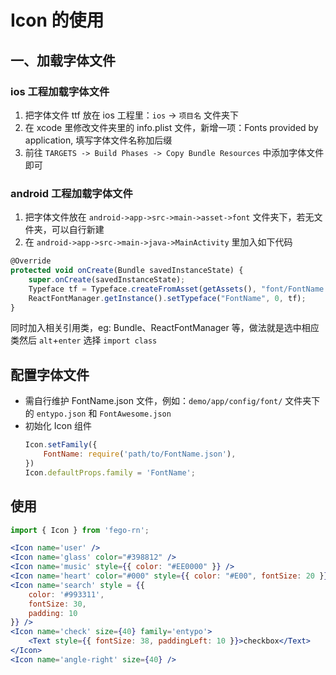 # Icon 的使用

## 一、加载字体文件

### ios 工程加载字体文件
1. 把字体文件 ttf 放在 ios 工程里：`ios` -> `项目名` 文件夹下
2. 在 xcode 里修改文件夹里的 info.plist 文件，新增一项：Fonts provided by application, 填写字体文件名称加后缀
3. 前往 `TARGETS -> Build Phases -> Copy Bundle Resources` 中添加字体文件即可


### android 工程加载字体文件
1. 把字体文件放在 `android->app->src->main->asset->font` 文件夹下，若无文件夹，可以自行新建
2. 在 `android->app->src->main->java->MainActivity` 里加入如下代码
```js
@Override
protected void onCreate(Bundle savedInstanceState) {
    super.onCreate(savedInstanceState);
    Typeface tf = Typeface.createFromAsset(getAssets(), "font/FontName.ttf");
    ReactFontManager.getInstance().setTypeface("FontName", 0, tf);
}
```

同时加入相关引用类，eg: Bundle、ReactFontManager 等，做法就是选中相应类然后 `alt`+`enter` 选择 `import class`

## 配置字体文件
- 需自行维护 FontName.json 文件，例如：`demo/app/config/font/` 文件夹下的 `entypo.json` 和 `FontAwesome.json`
- 初始化 Icon 组件
	```js
	Icon.setFamily({
		FontName: require('path/to/FontName.json'),
	})
	Icon.defaultProps.family = 'FontName';
	```

## 使用

```jsx
import { Icon } from 'fego-rn';

<Icon name='user' />
<Icon name='glass' color="#398812" />
<Icon name='music' style={{ color: "#EE0000" }} />
<Icon name='heart' color="#000" style={{ color: "#E00", fontSize: 20 }}  />
<Icon name='search' style = {{
	color: '#993311',
	fontSize: 30,
	padding: 10
}} />
<Icon name='check' size={40} family='entypo'>
	<Text style={{ fontSize: 38, paddingLeft: 10 }}>checkbox</Text>
</Icon>
<Icon name='angle-right' size={40} />
```